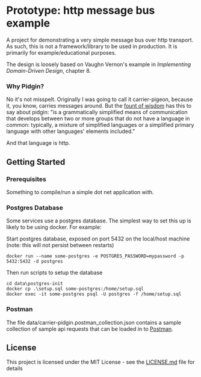 # Prototype: http message bus example

A project for demonstrating a very simple message bus over http transport. As such, this is not a framework/library to be used in production. It is primarily for example/educational purposes.

The design is loosely based on Vaughn Vernon's example in _Implementing Domain-Driven Design_, chapter 8.

### Why Pidgin?
No it's not misspelt. Originally I was going to call it carrier-pigeon, because it, you know, carries messages around.
But the [fount of wisdom](https://en.wikipedia.org/wiki/Pidgin) has this to say about pidgin:
"is a grammatically simplified means of communication that develops between two or more groups that do not have a language in common: typically, a mixture of simplified languages or a simplified primary language with other languages' elements included."

And that language is http.

## Getting Started

### Prerequisites

Something to compile/run a simple dot net application with.

### Postgres Database

Some services use a postgres database.
The simplest way to set this up is likely to be using docker.
For example:


Start postgres database, exposed on port 5432 on the local/host machine (note: this will not persist between restarts)

```shell
docker run --name some-postgres -e POSTGRES_PASSWORD=mypassword -p 5432:5432 -d postgres
```

Then run scripts to setup the database

```shell
cd data\postgres-init
docker cp .\setup.sql some-postgres:/home/setup.sql
docker exec -it some-postgres psql -U postgres -f /home/setup.sql
```

### Postman

The file data/carrier-pidgin.postman_collection.json contains a sample collection of sample api requests that can be loaded in to [Postman](https://www.getpostman.com/).

## License

This project is licensed under the MIT License - see the [LICENSE.md](LICENSE.md) file for details

